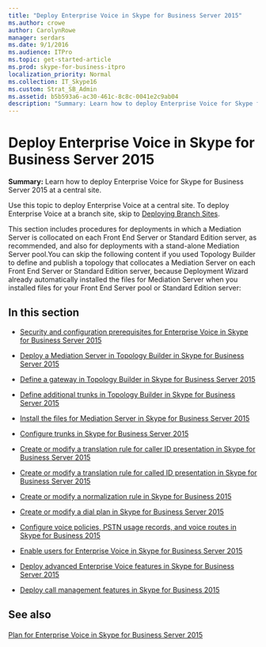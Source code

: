 ```yaml
---
title: "Deploy Enterprise Voice in Skype for Business Server 2015"
ms.author: crowe
author: CarolynRowe
manager: serdars
ms.date: 9/1/2016
ms.audience: ITPro
ms.topic: get-started-article
ms.prod: skype-for-business-itpro
localization_priority: Normal
ms.collection: IT_Skype16
ms.custom: Strat_SB_Admin
ms.assetid: b5b593a6-ac30-461c-8c8c-0041e2c9ab04
description: "Summary: Learn how to deploy Enterprise Voice for Skype for Business Server 2015 at a central site."
---
```


# Deploy Enterprise Voice in Skype for Business Server 2015
 
**Summary:** Learn how to deploy Enterprise Voice for Skype for Business Server 2015 at a central site.
  
Use this topic to deploy Enterprise Voice at a central site. To deploy Enterprise Voice at a branch site, skip to [Deploying Branch Sites](http://technet.microsoft.com/library/1475dee0-66ae-4ee5-b6f1-7409b4bbff45.aspx).
  
This section includes procedures for deployments in which a Mediation Server is collocated on each Front End Server or Standard Edition server, as recommended, and also for deployments with a stand-alone Mediation Server pool.You can skip the following content if you used Topology Builder to define and publish a topology that collocates a Mediation Server on each Front End Server or Standard Edition server, because Deployment Wizard already automatically installed the files for Mediation Server when you installed files for your Front End Server pool or Standard Edition server:
## In this section

- [Security and configuration prerequisites for Enterprise Voice in Skype for Business Server 2015](enterprise-voice-security.md)
    
- [Deploy a Mediation Server in Topology Builder in Skype for Business Server 2015](deploy-a-mediation-server.md)
    
- [Define a gateway in Topology Builder in Skype for Business Server 2015](define-a-gateway.md)
    
- [Define additional trunks in Topology Builder in Skype for Business Server 2015](define-additional-trunks.md)
    
- [Install the files for Mediation Server in Skype for Business Server 2015](install-mediation-server.md)
    
- [Configure trunks in Skype for Business Server 2015](configure-trunks.md)
    
- [Create or modify a translation rule for caller ID presentation in Skype for Business Server 2015](caller-id-presentation-rules.md)
    
- [Create or modify a translation rule for called ID presentation in Skype for Business Server 2015](called-id-presentation-rules.md)
    
- [Create or modify a normalization rule in Skype for Business 2015](normalization-rules.md)
    
- [Create or modify a dial plan in Skype for Business Server 2015](dial-plans.md)
    
- [Configure voice policies, PSTN usage records, and voice routes in Skype for Business 2015](voice-and-pstn.md)
    
- [Enable users for Enterprise Voice in Skype for Business Server 2015](enable-users-for-enterprise-voice.md)
    
- [Deploy advanced Enterprise Voice features in Skype for Business Server 2015](deploy-advanced-enterprise-voice-features.md)
    
- [Deploy call management features in Skype for Business 2015](deploy-call-management-features.md)
    
## See also

#### 

[Plan for Enterprise Voice in Skype for Business Server 2015](../../plan-your-deployment/enterprise-voice-solution/enterprise-voice.md)

